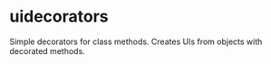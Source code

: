 uidecorators
============

Simple decorators for class methods. Creates UIs from objects with decorated methods.
